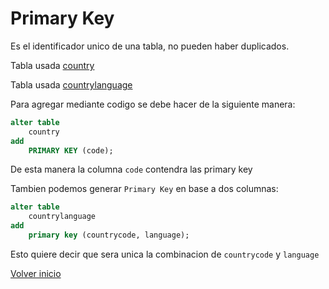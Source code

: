 # Primary Key

Es el identificador unico de una tabla, no pueden haber duplicados.

Tabla usada [country](../db/05/1-country.sql)

Tabla usada [countrylanguage](../db/05/3-countrylanguage.sqll)

Para agregar mediante codigo se debe hacer de la siguiente manera:

```sql
alter table
    country
add
    PRIMARY KEY (code);
```

De esta manera la columna `code` contendra las primary key

Tambien podemos generar `Primary Key` en base a dos columnas:

```sql
alter table
    countrylanguage
add
    primary key (countrycode, language);
```

Esto quiere decir que sera unica la combinacion de `countrycode` y `language`

[Volver inicio](../README.md)
